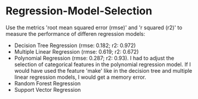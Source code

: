 # Regression-Model-Selection
Use the metrics 'root mean squared error (rmse)' and 'r squared (r2)' to measure the performance of differen regression models:
* Decision Tree Regression (rmse: 0.182; r2: 0.972)
* Multiple Linear Regression (rmse: 0.619; r2: 0.672)
* Polynomial Regression (rmse: 0.287; r2: 0.93). I had to adjust the selection of categorical features in the polynomial regression model. If I would have used the feature 'make' like in the decision tree and multiple linear regression models, I would get a memory error.
* Random Forest Regression 
* Support Vector Regression

